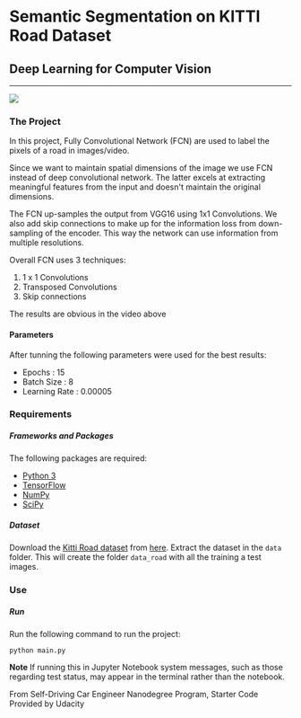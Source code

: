 # Semantic Segmentation on KITTI Road Dataset
## Deep Learning for Computer Vision
-----

![](Processed_KITTI_dataset.gif)

### The Project
In this project, Fully Convolutional Network (FCN) are used to label the pixels of a road in images/video.

Since we want to maintain spatial dimensions of the image we use FCN instead of deep convolutional network. The latter excels at extracting meaningful features from the input and doesn't maintain the original dimensions.

The FCN up-samples the output from VGG16 using 1x1 Convolutions. We also add skip connections to make up for the information loss from down-sampling of the encoder. This way the network can use information from multiple resolutions.

Overall FCN uses 3 techniques:
1. 1 x 1 Convolutions
2. Transposed Convolutions
3. Skip connections

The results are obvious in the video above

#### Parameters
After tunning the following parameters were used for the best results:
* Epochs : 15
* Batch Size : 8
* Learning Rate : 0.00005

### Requirements
##### Frameworks and Packages
The following packages are required:
 - [Python 3](https://www.python.org/)
 - [TensorFlow](https://www.tensorflow.org/)
 - [NumPy](http://www.numpy.org/)
 - [SciPy](https://www.scipy.org/)
##### Dataset
Download the [Kitti Road dataset](http://www.cvlibs.net/datasets/kitti/eval_road.php) from [here](http://www.cvlibs.net/download.php?file=data_road.zip).  Extract the dataset in the `data` folder.  This will create the folder `data_road` with all the training a test images.

### Use
##### Run
Run the following command to run the project:
```
python main.py
```
**Note** If running this in Jupyter Notebook system messages, such as those regarding test status, may appear in the terminal rather than the notebook.

From Self-Driving Car Engineer Nanodegree Program, Starter Code Provided by Udacity
